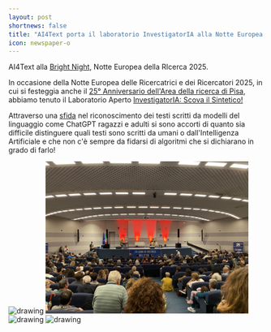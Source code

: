 ```yaml
---
layout: post
shortnews: false
title: "AI4Text porta il laboratorio InvestigatorIA alla Notte Europea della Ricerca"
icon: newspaper-o
---
```


<!-- Hosting a <a href="https://www.isti.cnr.it/it/comunicazioni/seminari/289/From_Classics_to_Circuits:_Building_and_Explaining_Multilingual_Language_Models">talk</a> by visting Ph.D. student <a href="https://www.cl.uni-heidelberg.de/nlpgroup/person/riemenschneider">Frederick Riemenschneider</a> from Heidelberg University on mechanistic interpretability in multilingual language models and language modeling for ancient languages. -->

AI4Text alla [Bright Night](https://bright-night.it/), Notte Europea della RIcerca 2025.

In occasione della Notte Europea delle Ricercatrici e dei Ricercatori 2025, in cui si festeggia anche il [25° Anniversario dell'Area della ricerca di Pisa](https://nottedeiricercatori.pisa.it/), abbiamo tenuto il Laboratorio Aperto [InvestigatorIA: Scova il Sintetico!](https://nottedeiricercatori.pisa.it/2025/09/09/investigatoria-scova-il-sintetico/)

Attraverso una [sfida](https://www.esuli.it/projects/spot_the_ai.html) nel riconoscimento dei testi scritti da modelli del linguaggio come ChatGPT ragazzi e adulti si sono accorti di quanto sia difficile distinguere quali testi sono scritti da umani o dall'Intelligenza Artificiale e che non c'è sempre da fidarsi di algoritmi che si dichiarano in grado di farlo!


<img src="/img/bright_night/IMG_0237.png" alt="drawing" width="400"/>
<img src="/img/bright_night/camphoto_684387517.JPEG" alt="drawing" width="400"/>

<img src="/img/bright_night/IMG_0236.png" alt="drawing" width="400"/>
<img src="/img/bright_night/IMG_0238.png" alt="drawing" width="400"/>

<!-- ![](/img/bright_night/IMG_0237.png) -->